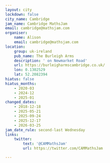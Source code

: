 ```yaml
---
layout: city
lockdown: false
city_name: Cambridge
jam_name: Cambridge MathsJam
email: cambridge@mathsjam.com
organiser:
    name: Alison
    email: cambridge@mathsjam.com
location:
    group: uk-ireland
    pub_name: The Burleigh Arms
    description: ' on Newmarket Road'
    url: https://burleigharmscambridge.co.uk/
    lon: 0.1302529
    lat: 52.2082394
hiatus: false
hiatus_months:
    - 2020-03
    - 2024-12
    - 2025-01
changed_dates:
    - 2018-12-18
    - 2025-05-21
    - 2025-09-24
    - 2025-12-17
    - 2026-03-25
jam_date_rule: second-last Wednesday
links:
    twitter:
        text: '@CAMMathsJam'
        url: https://twitter.com/CAMMathsJam

---
```


